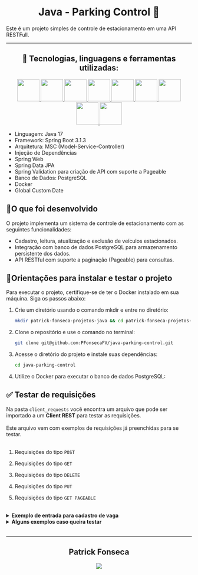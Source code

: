 <div align="center">

   <h1> Java - Parking Control 🚗</h1>

</div>


Este é um projeto simples de controle de estacionamento em uma API RESTFull.

---

<div align="center">
  <h2>🧰 Tecnologias, linguagens e ferramentas utilizadas:</h2>
  <p align="center">
    <a href="https://github.com/PFonsecaFV/PFonsecaFV">
    <img src="https://github.com/PFonsecaFV/PFonsecaFV/blob/main/src/icons/ic_java.svg" width="60" fill="none" />
    <img src="https://github.com/PFonsecaFV/PFonsecaFV/blob/main/src/icons/ic_maven.svg" width="60" fill="none" />
    <img src="https://github.com/PFonsecaFV/PFonsecaFV/blob/main/src/icons/ic_spring.svg" width="60" fill="none" />
    <img src="https://github.com/PFonsecaFV/PFonsecaFV/blob/main/src/icons/ic_springboot.svg" width="60" fill="none" />
    <img src="https://github.com/PFonsecaFV/PFonsecaFV/blob/main/src/icons/ic_hibernate.svg" width="60" fill="none" />
    <img src="https://github.com/PFonsecaFV/PFonsecaFV/blob/main/src/icons/ic_postgre.svg" width="60" fill="none" />
    <img src="https://github.com/PFonsecaFV/PFonsecaFV/blob/main/src/icons/ic_postman.svg" width="60" fill="none" />
    <img src="https://github.com/PFonsecaFV/PFonsecaFV/blob/main/src/icons/ic_docker.svg" width="60" fill="none" />
    <img src="https://github.com/PFonsecaFV/PFonsecaFV/blob/main/src/icons/ic_intellij.svg" width="60" fill="none" />
    </a>
  </p>
</div>

- Linguagem: Java 17
- Framework: Spring Boot 3.1.3
- Arquitetura: MSC (Model-Service-Controller)
- Injeção de Dependências
- Spring Web
- Spring Data JPA
- Spring Validation para criação de API com suporte a Pageable
- Banco de Dados: PostgreSQL
- Docker
- Global Custom Date


## <strong>🎯O que foi desenvolvido</strong><br />

O projeto implementa um sistema de controle de estacionamento com as seguintes funcionalidades:

- Cadastro, leitura, atualização e exclusão de veículos estacionados.
- Integração com banco de dados PostgreSQL para armazenamento persistente dos dados.
- API RESTful com suporte a paginação (Pageable) para consultas.

## 📝Orientações para instalar e testar o projeto

Para executar o projeto, certifique-se de ter o Docker instalado em sua máquina. Siga os passos abaixo:

1. Crie um diretório usando o comando mkdir e entre no diretório:
   ```bash
   mkdir patrick-fonseca-projetos-java && cd patrick-fonseca-projetos-java
   ```
2. Clone o repositório e use o comando no terminal:
   ```bash
   git clone git@github.com:PFonsecaFV/java-parking-control.git
   ```
3. Acesse o diretório do projeto e instale suas dependências:
   ```bash
   cd java-parking-control
   ```

4. Utilize o Docker para executar o banco de dados PostgreSQL:


## ✅ Testar de requisições

Na pasta `client_requests` você encontra um arquivo que pode ser importado a um <strong>Client REST</strong> para testar as requisições.
<br>
<br>
Este arquivo vem com exemplos de requisições já preenchidas para se testar.
<br>
<br>
1. Requisições do tipo `POST`


2. Requisições do tipo `GET`


3. Requisições do tipo `DELETE`


4. Requisições do tipo `PUT`


5. Requisições do tipo `GET PAGEABLE`

<br>

<details>
   <summary><b>Exemplo de entrada para cadastro de vaga</b></summary>

   ```json
   {
      "numeroVaga": "205B",
      "carroPlaca": "FUS1975",
      "carroMarca": "Volkswagen",
      "carroModelo": "Fusca 1300",
      "carroCor": "Preto",
      "nomeDoResponsavel": "Patrick Fonseca",
      "apartamento": "205",
      "bloco": "B"
   }
   ```
      
   </details>

<details>
   <summary><b>Alguns exemplos caso queira testar</b></summary>

   ```json
   {
      "numeroVaga": "200A",
      "carroPlaca": "MAV1976",
      "carroMarca": "Ford",
      "carroModelo": "Maverick",
      "carroCor": "Amarelo",
      "nomeDoResponsavel": "Anderson Fonseca",
      "apartamento": "200",
      "bloco": "A"
   },

   {
      "numeroVaga": "150B",
      "carroPlaca": "OPA1978",
      "carroMarca": "Chevrolet",
      "carroModelo": "Opala",
      "carroCor": "Cinza",
      "nomeDoResponsavel": "Patrick Anderson",
      "apartamento": "150",
      "bloco": "B"
   },

   {
      "numeroVaga": "130A",
      "carroPlaca": "CAM2000",
      "carroMarca": "Chevrolet",
      "carroModelo": "Camaro",
      "carroCor": "Amarelo",
      "nomeDoResponsavel": "Vinícios Fonseca",
      "apartamento": "125",
      "bloco": "A"
   },
   
   {
      "numeroVaga": "170A",
      "carroPlaca": "VER1994",
      "carroMarca": "Chevrolet",
      "carroModelo": "Veraneio",
      "carroCor": "Marrom",
      "nomeDoResponsavel": "José Fonseca",
      "apartamento": "120",
      "bloco": "A"
   }
   ```

   </details>

<br>

---

<div align="center">
  <h2>Patrick Fonseca</h2>
	  <a href="https://www.linkedin.com/in/PatrickFonseca/" target="_blank">
      <img src="https://img.shields.io/badge/-LinkedIn-%230077B5?style=for-the-badge&logo=linkedin&logoColor=white" target="_blank">
    </a>
</div>
